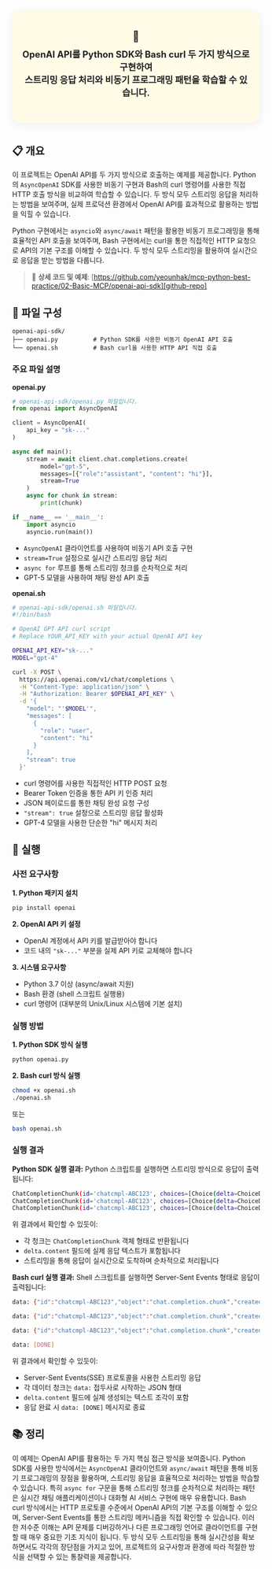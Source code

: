 <div align="center" style="background:#fffbe6; border-radius:20px; box-shadow:0 4px 16px #eee; padding:40px 20px; margin:40px 0;">
  <span style="font-size:1.5em;">🚀</span>
  <div style="margin:10px 0 10px 0;">
    <span style="font-size:1.3em; font-weight:bold; color:#222;">
      OpenAI API를 Python SDK와 Bash curl 두 가지 방식으로 구현하여 </br>
      스트리밍 응답 처리와 비동기 프로그래밍 패턴을 학습할 수 있습니다.
    </span>
  </div>
</div>

## 📋 개요

이 프로젝트는 OpenAI API를 두 가지 방식으로 호출하는 예제를 제공합니다. Python의 `AsyncOpenAI` SDK를 사용한 비동기 구현과 Bash의 curl 명령어를 사용한 직접 HTTP 호출 방식을 비교하여 학습할 수 있습니다. 두 방식 모두 스트리밍 응답을 처리하는 방법을 보여주며, 실제 프로덕션 환경에서 OpenAI API를 효과적으로 활용하는 방법을 익힐 수 있습니다.

Python 구현에서는 `asyncio`와 `async/await` 패턴을 활용한 비동기 프로그래밍을 통해 효율적인 API 호출을 보여주며, Bash 구현에서는 curl을 통한 직접적인 HTTP 요청으로 API의 기본 구조를 이해할 수 있습니다. 두 방식 모두 스트리밍을 활용하여 실시간으로 응답을 받는 방법을 다룹니다.

> 🔗 **상세 코드 및 예제**: [https://github.com/yeounhak/mcp-python-best-practice/02-Basic-MCP/openai-api-sdk][github-repo]

[github-repo]: https://github.com/yeounhak/mcp-python-best-practice/02-Basic-MCP/openai-api-sdk

## 📁 파일 구성

```
openai-api-sdk/
├── openai.py          # Python SDK를 사용한 비동기 OpenAI API 호출
└── openai.sh          # Bash curl을 사용한 HTTP API 직접 호출
```

### 주요 파일 설명

**openai.py**
```python
# openai-api-sdk/openai.py 파일입니다.
from openai import AsyncOpenAI

client = AsyncOpenAI(
    api_key = "sk-..."
)

async def main():
    stream = await client.chat.completions.create(
        model="gpt-5",
        messages=[{"role":"assistant", "content": "hi"}],
        stream=True
    )
    async for chunk in stream:
        print(chunk)

if __name__ == '__main__':
    import asyncio
    asyncio.run(main())
```

- `AsyncOpenAI` 클라이언트를 사용하여 비동기 API 호출 구현
- `stream=True` 설정으로 실시간 스트리밍 응답 처리
- `async for` 루프를 통해 스트리밍 청크를 순차적으로 처리
- GPT-5 모델을 사용하여 채팅 완성 API 호출

**openai.sh**
```bash
# openai-api-sdk/openai.sh 파일입니다.
#!/bin/bash

# OpenAI GPT API curl script
# Replace YOUR_API_KEY with your actual OpenAI API key

OPENAI_API_KEY="sk-..."
MODEL="gpt-4"

curl -X POST \
  https://api.openai.com/v1/chat/completions \
  -H "Content-Type: application/json" \
  -H "Authorization: Bearer $OPENAI_API_KEY" \
  -d '{
    "model": "'$MODEL'",
    "messages": [
      {
        "role": "user",
        "content": "hi"
      }
    ],
    "stream": true
  }'
```

- curl 명령어를 사용한 직접적인 HTTP POST 요청
- Bearer Token 인증을 통한 API 키 인증 처리
- JSON 페이로드를 통한 채팅 완성 요청 구성
- `"stream": true` 설정으로 스트리밍 응답 활성화
- GPT-4 모델을 사용한 단순한 "hi" 메시지 처리

## 🚀 실행

### 사전 요구사항

**1. Python 패키지 설치**
```bash
pip install openai
```

**2. OpenAI API 키 설정**
- OpenAI 계정에서 API 키를 발급받아야 합니다
- 코드 내의 `"sk-..."` 부분을 실제 API 키로 교체해야 합니다

**3. 시스템 요구사항**
- Python 3.7 이상 (async/await 지원)
- Bash 환경 (shell 스크립트 실행용)
- curl 명령어 (대부분의 Unix/Linux 시스템에 기본 설치)

### 실행 방법

**1. Python SDK 방식 실행**
```bash
python openai.py
```

**2. Bash curl 방식 실행**
```bash
chmod +x openai.sh
./openai.sh
```

또는

```bash
bash openai.sh
```

### 실행 결과

**Python SDK 실행 결과:**
Python 스크립트를 실행하면 스트리밍 방식으로 응답이 출력됩니다:

```bash
ChatCompletionChunk(id='chatcmpl-ABC123', choices=[Choice(delta=ChoiceDelta(content='Hello', role=None), finish_reason=None, index=0)], created=1234567890, model='gpt-5', object='chat.completion.chunk')
ChatCompletionChunk(id='chatcmpl-ABC123', choices=[Choice(delta=ChoiceDelta(content='! How', role=None), finish_reason=None, index=0)], created=1234567890, model='gpt-5', object='chat.completion.chunk')
ChatCompletionChunk(id='chatcmpl-ABC123', choices=[Choice(delta=ChoiceDelta(content=' can I', role=None), finish_reason=None, index=0)], created=1234567890, model='gpt-5', object='chat.completion.chunk')
```

위 결과에서 확인할 수 있듯이:
- 각 청크는 `ChatCompletionChunk` 객체 형태로 반환됩니다
- `delta.content` 필드에 실제 응답 텍스트가 포함됩니다
- 스트리밍을 통해 응답이 실시간으로 도착하며 순차적으로 처리됩니다

**Bash curl 실행 결과:**
Shell 스크립트를 실행하면 Server-Sent Events 형태로 응답이 출력됩니다:

```bash
data: {"id":"chatcmpl-ABC123","object":"chat.completion.chunk","created":1234567890,"model":"gpt-4","choices":[{"index":0,"delta":{"role":"assistant","content":""},"finish_reason":null}]}

data: {"id":"chatcmpl-ABC123","object":"chat.completion.chunk","created":1234567890,"model":"gpt-4","choices":[{"index":0,"delta":{"content":"Hello"},"finish_reason":null}]}

data: {"id":"chatcmpl-ABC123","object":"chat.completion.chunk","created":1234567890,"model":"gpt-4","choices":[{"index":0,"delta":{"content":"! How can I help you today?"},"finish_reason":null}]}

data: [DONE]
```

위 결과에서 확인할 수 있듯이:
- Server-Sent Events(SSE) 프로토콜을 사용한 스트리밍 응답
- 각 데이터 청크는 `data:` 접두사로 시작하는 JSON 형태
- `delta.content` 필드에 실제 생성되는 텍스트 조각이 포함
- 응답 완료 시 `data: [DONE]` 메시지로 종료

## 📚 정리

이 예제는 OpenAI API를 활용하는 두 가지 핵심 접근 방식을 보여줍니다. Python SDK를 사용한 방식에서는 `AsyncOpenAI` 클라이언트와 `async/await` 패턴을 통해 비동기 프로그래밍의 장점을 활용하며, 스트리밍 응답을 효율적으로 처리하는 방법을 학습할 수 있습니다. 특히 `async for` 구문을 통해 스트리밍 청크를 순차적으로 처리하는 패턴은 실시간 채팅 애플리케이션이나 대화형 AI 서비스 구현에 매우 유용합니다. Bash curl 방식에서는 HTTP 프로토콜 수준에서 OpenAI API의 기본 구조를 이해할 수 있으며, Server-Sent Events를 통한 스트리밍 메커니즘을 직접 확인할 수 있습니다. 이러한 저수준 이해는 API 문제를 디버깅하거나 다른 프로그래밍 언어로 클라이언트를 구현할 때 매우 중요한 기초 지식이 됩니다. 두 방식 모두 스트리밍을 통해 실시간성을 확보하면서도 각각의 장단점을 가지고 있어, 프로젝트의 요구사항과 환경에 따라 적절한 방식을 선택할 수 있는 통찰력을 제공합니다.